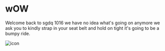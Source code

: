 # wOW
Welcome back to sgdq 1016 we have no idea what's going on anymore we ask you to kindly strap in your seat belt and hold on tight it's going to be a bumpy ride.

![icon](https://github.com/danimalforlife/wOW/assets/117661382/12b5d03e-1910-4e2e-9626-457d5756131e)
